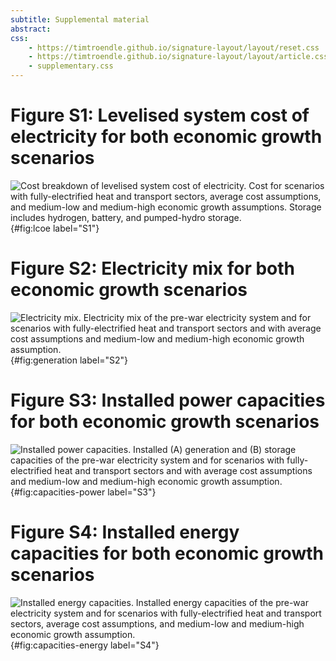 ```yaml
---
subtitle: Supplemental material
abstract:
css:
    - https://timtroendle.github.io/signature-layout/layout/reset.css
    - https://timtroendle.github.io/signature-layout/layout/article.css
    - supplementary.css
---
```


# Figure S1: Levelised system cost of electricity for both economic growth scenarios

![**Cost breakdown of levelised system cost of electricity.** Cost for scenarios with fully-electrified heat and transport sectors, average cost assumptions, and medium-low and medium-high economic growth assumptions. Storage includes hydrogen, battery, and pumped-hydro storage.](build/results/lcoe-all.png){#fig:lcoe label="S1"}

# Figure S2: Electricity mix for both economic growth scenarios

![**Electricity mix.** Electricity mix of the pre-war electricity system and for scenarios with fully-electrified heat and transport sectors and with average cost assumptions and medium-low and medium-high economic growth assumption.](build/results/generation-all.png){#fig:generation label="S2"}


# Figure S3: Installed power capacities for both economic growth scenarios

![**Installed power capacities.** Installed **(A)** generation and **(B)** storage capacities of the pre-war electricity system and for scenarios with fully-electrified heat and transport sectors and with average cost assumptions and medium-low and medium-high economic growth assumption.](build/results/capacities-power-all.png){#fig:capacities-power label="S3"}

# Figure S4: Installed energy capacities for both economic growth scenarios

![**Installed energy capacities.** Installed energy capacities of the pre-war electricity system and for scenarios with fully-electrified heat and transport sectors, average cost assumptions, and medium-low and medium-high economic growth assumption.](build/results/capacities-energy-all.png){#fig:capacities-energy label="S4"}
